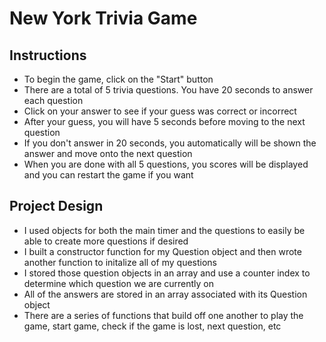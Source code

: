 # New York Trivia Game 

## Instructions
 
 * To begin the game, click on the "Start" button
 * There are a total of 5 trivia questions. You have 20 seconds to answer each question
 * Click on your answer to see if your guess was correct or incorrect
 * After your guess, you will have 5 seconds before moving to the next question
 * If you don't answer in 20 seconds, you automatically will be shown the answer and move onto the next question
 * When you are done with all 5 questions, you scores will be displayed and you can restart the game if you want 


 ## Project Design

 * I used objects for both the main timer and the questions to easily be able to create more questions if desired
 * I built a constructor function for my Question object and then wrote another function to initalize all of my questions
 * I stored those question objects in an array and use a counter index to determine which question we are currently on
 * All of the answers are stored in an array associated with its Question object 
 * There are a series of functions that build off one another to play the game, start game, check if the game is lost, next question, etc
 
 